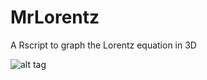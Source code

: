# MrLorentz
 
 A Rscript to graph the Lorentz equation in 3D
 
 ![alt tag](https://github.com/anuj2054/LorentzEquations/blob/master/output.png "Description goes here")
